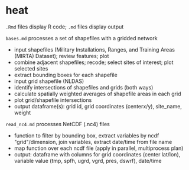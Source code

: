 # heat

`.Rmd` files display R code; `.md` files display output

`bases.md` processes a set of shapefiles with a gridded network
- input shapefiles (Military Installations, Ranges, and Training Areas (MIRTA) Dataset); review features; plot
- combine adjacent shapefiles; recode; select sites of interest; plot selected sites
- extract bounding boxes for each shapefile
- input grid shapefile (NLDAS)
- identify intersections of shapefiles and grids (both ways)
- calculate spatially weighted averages of shapefile areas in each grid
- plot grid/shapefile intersections
- output dataframe(s): grid id, grid coordinates (centerx/y), site_name, weight


`read_nc4.md` processes NetCDF (.nc4) files

- function to filter by bounding box, extract variables by ncdf "grid"/dimension, join variables, extract date/time from file name
- map function over each ncdf file (apply in parallel, multiprocess plan)
- output: dataframe with columns for grid coordinates (center lat/lon), variable value (tmp, spfh, ugrd, vgrd, pres, dswrf), date/time
